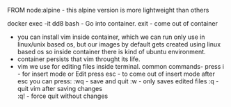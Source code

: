 FROM node:alpine - this alpine version is more lightweight than others  

docker exec -it dd8 bash - Go into container.
exit - come out of container


* you can install vim inside container, which we can run only use in linux/unix based os, but our images by default gets created using linux based os so inside container there is kind of ubuntu environment.
* container persists that vim throught its life. 
* vim we use for editing files inside terminal. 
common commands-
press i - for insert mode or Edit
press esc  - to come out of insert mode
after esc you can press:
:wq - save and quit 
:w - only saves edited files 
:q - quit vim after saving changes  
:q! - force quit without changes 
